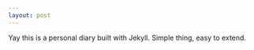 ```yaml
---
layout: post
---
```

Yay this is a personal diary built with Jekyll. Simple thing, easy to extend. 

